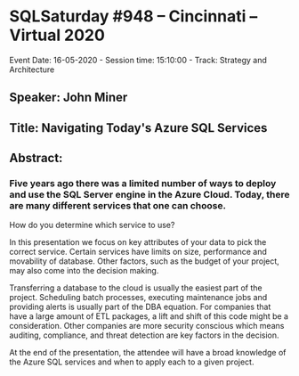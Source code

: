 # SQLSaturday #948 – Cincinnati – Virtual 2020

Event Date: 16-05-2020 - Session time: 15:10:00 - Track: Strategy and Architecture
## Speaker: John Miner
## Title: Navigating Today's Azure SQL Services
## Abstract:
### Five years ago there was a limited number of ways to deploy and use the SQL Server engine in the Azure Cloud. Today, there are many different services that one can choose.

How do you determine which service to use?

In this presentation we focus on key attributes of your data to pick the correct service. Certain services have limits on size, performance and movability of database. Other factors, such as the budget of your project, may also come into the decision making.

Transferring a database to the cloud is usually the easiest part of the project. Scheduling batch processes, executing maintenance jobs and providing alerts is usually part of the DBA equation. For companies that have a large amount of ETL packages, a lift and shift of this code might be a consideration. Other companies are more security conscious which means auditing, compliance, and threat detection are key factors in the decision.

At the end of the presentation, the attendee will have a broad knowledge of the Azure SQL services and when to apply each to a given project.
